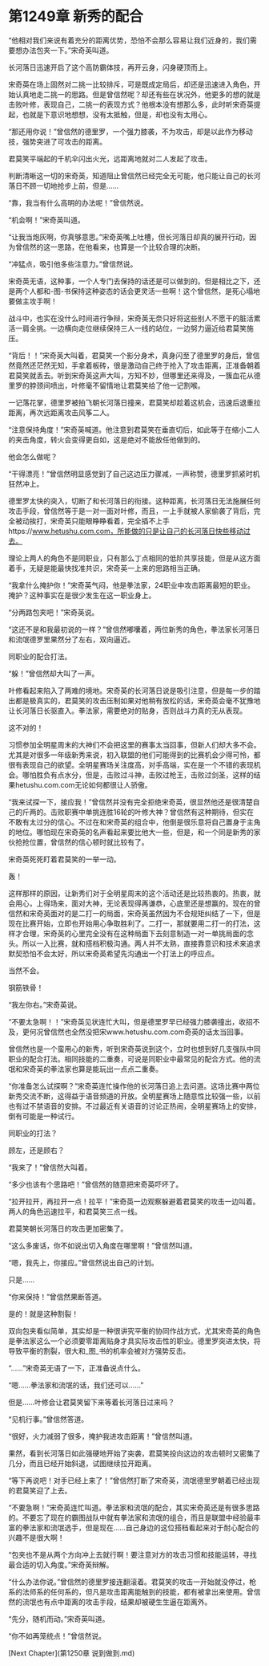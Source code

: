 # 第1249章 新秀的配合

“他相对我们来说有着充分的距离优势，恐怕不会那么容易让我们近身的，我们需要想办法包夹一下。”宋奇英叫道。

长河落日迅速开启了这个高防霸体技，再开云身，闪身硬顶而上。

宋奇英在场上固然对二挑一比较排斥，可是既成定局后，却还是迅速进入角色，开始认真地走二挑一的思路。但是曾信然呢？却还有些在状况外，他更多的想的就是击败叶修，表现自己，二挑一的表现方式？他根本没有想那么多，此时听宋奇英提起，也就是下意识地想想，没有太抵触，但是，却也没有太用心。

“那还用你说！”曾信然的德里罗，一个强力膝袭，不为攻击，却是以此作为移动技，强势突进了可攻击的距离。

君莫笑平端起的千机伞闪出火光，远距离地就对二人发起了攻击。

判断清晰这一切的宋奇英，知道阻止曾信然已经完全无可能，他只能让自己的长河落日不顾一切地抢步上前，但是……

“靠，我当有什么高明的办法呢！”曾信然说。

“机会啊！”宋奇英叫道。

“让我当炮灰啊，你真够意思。”宋奇英嘴上吐槽，但长河落日却真的展开行动，因为曾信然的这一思路，在他看来，也算是一个比较合理的决断。

“冲猛点，吸引他多些注意力。”曾信然说。

宋奇英无语，这种事，一个人专门去保持的话还是可以做到的。但是相比之下，还是两个人都和-图-书保持这种姿态的话会更灵活一些啊！这个曾信然，是死心塌地要做主攻手啊！

战斗中，也实在没什么时间进行争辩，宋奇英无奈只好将这些别人不愿干的脏活累活一肩全挑。一边横向走位继续保持三人一线的站位，一边努力逼近给君莫笑施压。

“背后！！”宋奇英大叫着，君莫笑一个影分身术，真身闪至了德里罗的身后，曾信然竟然还茫然无知，手拿着板砖，很是激动自己终于抢入了攻击距离，正准备朝着君莫笑就丢去。听到宋奇英这声大叫，方知不妙，但哪里还来得及，一簇血花从德里罗的脖颈间喷出，叶修毫不留情地让君莫笑给了他一记割喉。

一记落花掌，德里罗被拍飞朝长河落日撞来，君莫笑却趁着这机会，迅速后退重拉距离，再次远距离攻击风筝二人。

“注意保持角度！”宋奇英喊道。他注意到君莫笑在垂直切后，如此等于在缩小二人的夹击角度，转火会变得更自如，这是绝对不能放任他做到的。

他会怎么做呢？

“干得漂亮！”曾信然明显感觉到了自己这边压力骤减，一声称赞，德里罗抓紧时机狂然冲上。

德里罗太快的突入，切断了和长河落日的衔接。这种距离，长河落日无法施展任何攻击手段，曾信然等于是一对一面对叶修，而且，一上手就被人家偷袭了背后，完全被动挨打，宋奇英只能眼睁睁看着，完全插不上手https://www.hetushu.com.com，所能做的只是让自己的长河落日快些移动过去。

理论上两人的角色不是同职业，只有那么丁点相同的低阶共享技能，但是从这方面着手，无疑是能最快找准共识，宋奇英一上来的思路相当正确。

“我拿什么掩护你！”宋奇英气闷，他是拳法家，24职业中攻击距离最短的职业。掩护？这种事实在是很少发生在这一职业身上。

“分两路包夹吧！”宋奇英说。

“这还不是和我最初说的一样？”曾信然嘟囔着，两位新秀的角色，拳法家长河落日和流氓德罗里果然分了左右，双向逼近。

同职业的配合打法。

“躲！”曾信然却大叫了一声。

叶修看起来陷入了两难的境地。宋奇英的长河落日说是吸引注意，但是每一步的踏出都是极真实的，君莫笑的攻击压制如果对他稍有放松的话，宋奇英会毫不犹豫地让长河落日长驱直入。拳法家，需要绝对的贴身，否则战斗力真的无从表现。

这不对的！

习惯参加全明星周末的大神们不会把这里的赛事太当回事，但新人们却大多不会。尤其是对很多一年级新秀来说，初入联盟的他们可能得到的比赛机会少得可怜，都很有表现自己的欲望。全明星赛场关注度高，对手高端，实在是一个不错的表现机会。哪怕胜负有点水分，但是，击败过斗神，击败过枪王，击败过剑圣，这样的结果hetushu.com.com无论如何都很让人骄傲。

“我来试探一下，接应我！”曾信然并没有完全拒绝宋奇英，很显然他还是很清楚自己的斤两的。击败职赛中单挑连胜16轮的叶修大神？曾信然有这种期待，但实在不敢有太过分的信心。不过在和宋奇英的组合中，他倒是很乐意将自己置身于主角的地位。哪怕现在宋奇英的名声看起来要比他大一些，但是，和一个同是新秀的家伙抢抢位置，曾信然的信心顿时就比较有了。

宋奇英死死盯着君莫笑的一举一动。

轰！

这样那样的原因，让新秀们对于全明星周末的这个活动还是比较热衷的。热衷，就会用心，上得场来，面对大神，无论表现得再谦恭，心底里还是想赢的。现在的曾信然和宋奇英面对的是二打一的局面，宋奇英虽然因为不合规矩纠结了一下，但是现在比赛开始，立即也开始用心争取胜利了。二打一，那就要用二打一的打法，这样才合理，宋奇英的心里完全没有在这种局面下去刻意制造一对一单挑局面的念头。所以一入比赛，就和搭档积极沟通。两人并不太熟，直接靠意识和技术来追求默契恐怕不会太好，所以宋奇英希望先沟通出一个打法上的呼应点。

当然不会。

钢筋铁骨！

“我左你右。”宋奇英说。

“不要太急啊！！”宋奇英见状连忙大叫，但是德里罗早已经强力膝袭撞出，收招不及，更何况曾信然也全然没把宋www.hetushu.com.com奇英的话太当回事。

曾信然也是一个蛮用心的新秀，听到宋奇英说到这个，立时也想到好几支强队中同职业的配合打法。相同技能的二重奏，可说是同职业中最常见的配合方式。他的流氓和宋奇英的拳法家也算是能玩出一点点二重奏。

“你准备怎么试探啊？”宋奇英连忙操作他的长河落日追上去问道。这场比赛中两位新秀交流不断，这得益于语音频道的开放。全明星赛场上随意性比较强一些，以前也有过不禁语音的安排。不过最近有关语音的讨论正热闹，全明星赛场上的安排，倒有可能是一种试行。

同职业的打法？

顾左，还是顾右？

“我来了！”曾信然大叫着。

“多少也该有个思路吧！”曾信然的随意把宋奇英吓坏了。

“拉开拉开，再拉开一点！拉平！”宋奇英一边观察躲避着君莫笑的攻击一边叫着。两人的角色迅速拉平，和君莫笑三点一线。

君莫笑朝长河落日的攻击更加密集了。

“这么多废话，你不如说出切入角度在哪里啊！”曾信然叫道。

“嗯，我先上，你接应。”曾信然说出自己的计划。

只是……

“你来保持！”曾信然果断答道。

是的！就是这种割裂！

双向包夹看似简单，其实却是一种很讲究平衡的协同作战方式，尤其宋奇英的角色是拳法家这么一个必须要零距离贴身才具实际攻击性的职业。德里罗突进太快，将导致平衡的割裂，很大和_图_书的机率会被对方强势反击。

“……”宋奇英无语了一下，正准备说点什么。

“嗯……拳法家和流氓的话，我们还可以……”

但是……叶修会让君莫笑留下来等着长河落日过来吗？

“见机行事。”曾信然答道。

“很好，火力减弱了很多，掩护我进攻击距离！”曾信然叫道。

果然，看到长河落日如此强硬地开始了突袭，君莫笑投向这边的攻击顿时又密集了几分，而且已经开始斜退，试图继续拉开距离。

“等下再说吧！对手已经上来了！”曾信然打断了宋奇英，流氓德里罗朝着已经出现的君莫笑迎了上去。

“不要急啊！”宋奇英连忙叫道。拳法家和流氓的配合，其实宋奇英还是有很多思路的。不要忘了现在的霸图战队中就有拳法家和流氓的组合，而且是联盟中经验最丰富的拳法家和流氓选手，但是现在……自己身边的这位搭档看起来对于耐心配合的兴趣不是很大啊！

“包夹也不是从两个方向冲上去就行啊！要注意对方的攻击习惯和技能运转，寻找最合适的切入角度。”宋奇英辩解。

“什么办法你说。”曾信然的德里罗接连翻滚着。君莫笑的攻击一开始就没停过，枪系的法师系的任何系的，但凡是攻击距离能触到的技能，都有被拿出来使用。曾信然的流氓也有点中距离的攻击手段，结果却被硬生生逼在距离外。

“先分，随机而动。”宋奇英叫道。

“你不如再笼统点！”曾信然说。



[Next Chapter](第1250章 说到做到.md)